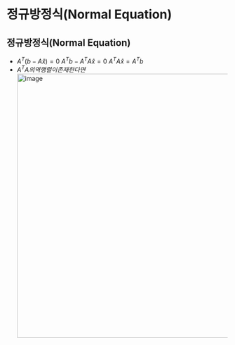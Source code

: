 # 정규방정식(Normal Equation)

## 정규방정식(Normal Equation)

- $A^T(b - A\hat x) = 0$
  $A^Tb - A^TA\hat x = 0$
  $A^TA\hat x = A^Tb$
- $A^TA의 역행렬이 존재한다면$
  <img width="600" alt="image" src="https://github.com/y100861/Linear_Algebra/assets/107607076/17fbd351-1be8-4fec-95e7-2724995b7f84">
